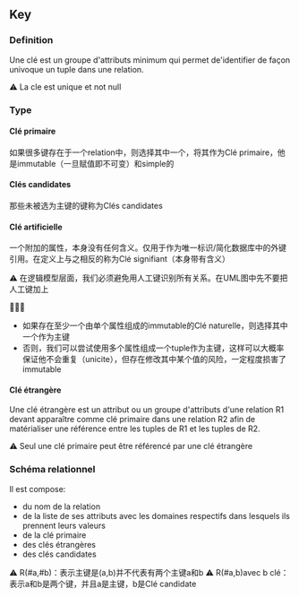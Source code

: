 ## Key

### Definition
Une clé est un groupe d'attributs minimum qui permet de'identifier de façon univoque un tuple dans une relation.

⚠️ La cle est unique et not null

### Type

#### Clé primaire
如果很多键存在于一个relation中，则选择其中一个，将其作为Clé primaire，他是immutable（一旦赋值即不可变）和simple的
#### Clés candidates
那些未被选为主键的键称为Clés candidates

#### Clé artificielle
一个附加的属性，本身没有任何含义。仅用于作为唯一标识/简化数据库中的外键引用。在定义上与之相反的称为Clé signifiant（本身带有含义）

⚠️ 在逻辑模型层面，我们必须避免用​​人工键识别所有关系。在UML图中先不要把人工键加上

🌟🌟🌟
* 如果存在至少一个由单个属性组成的immutable的Clé naturelle，则选择其中一个作为主键
* 否则，我们可以尝试使用多个属性组成一个tuple作为主键，这样可以大概率保证他不会重复（unicite），但存在修改其中某个值的风险，一定程度损害了immutable

#### Clé étrangère
Une clé étrangère est un attribut ou un groupe d'attributs d'une relation R1 devant apparaître comme clé primaire dans une relation R2 afin de matérialiser une référence entre les tuples de R1 et les tuples de R2.

⚠️ Seul une clé primaire peut être référencé par une clé étrangère

### Schéma relationnel
Il est compose:
* du nom de la relation
* de la liste de ses attributs avec les domaines respectifs dans lesquels ils prennent leurs valeurs
* de la clé primaire
* des clés étrangères
* des clés candidates

⚠️ R(#a,#b)：表示主键是(a,b)并不代表有两个主键a和b
⚠️ R(#a,b)avec b clé：表示a和b是两个键，并且a是主键，b是Clé candidate

